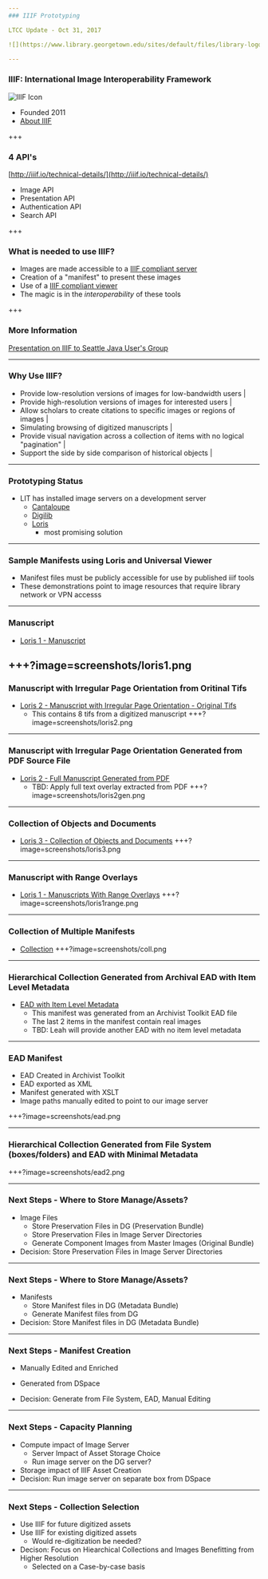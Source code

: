 ```yaml
---
### IIIF Prototyping

LTCC Update - Oct 31, 2017

![](https://www.library.georgetown.edu/sites/default/files/library-logo.png)

---
```


### IIIF: International Image Interoperability Framework

![IIIF Icon](https://upload.wikimedia.org/wikipedia/commons/e/e8/International_Image_Interoperability_Framework_logo.png)
- Founded 2011
- [About IIIF](http://iiif.io/about/)

+++

### 4 API's

[http://iiif.io/technical-details/](http://iiif.io/technical-details/)

- Image API
- Presentation API
- Authentication API
- Search API

+++

### What is needed to use IIIF?

- Images are made accessible to a [IIIF compliant server](http://iiif.io/apps-demos/#image-servers)
- Creation of a "manifest" to present these images
- Use of a [IIIF compliant viewer](http://iiif.io/apps-demos/#image-viewing-clients)
- The magic is in the *interoperability* of these tools

+++ 

### More Information

[Presentation on IIIF to Seattle Java User's Group](https://github.com/terrywbrady/iiif-seajug/blob/master/README.md)

---  

### Why Use IIIF?

- Provide low-resolution versions of images for low-bandwidth users |
- Provide high-resolution versions of images for interested users |
- Allow scholars to create citations to specific images or regions of images |
- Simulating browsing of digitized manuscripts |
- Provide visual navigation across a collection of items with no logical "pagination" |
- Support the side by side comparison of historical objects |

---

### Prototyping Status

- LIT has installed image servers on a development server
  - [Cantaloupe](https://medusa-project.github.io/cantaloupe/)
  - [Digilib](http://digilib.sourceforge.net/iiif-api.html)
  - [Loris](https://github.com/loris-imageserver/loris)
    - most promising solution
  
--- 

### Sample Manifests using Loris and Universal Viewer
- Manifest files must be publicly accessible for use by published iiif tools
- These demonstrations point to image resources that require library network or VPN accesss

---

### Manuscript
- [Loris 1 - Manuscript](http://universalviewer.io/uv.html?manifest=https://raw.githubusercontent.com/Georgetown-University-Libraries/testManifests/master/loris1.json)

+++?image=screenshots/loris1.png
---

### Manuscript with Irregular Page Orientation from Oritinal Tifs
- [Loris 2 - Manuscript with Irregular Page Orientation - Original Tifs](http://universalviewer.io/uv.html?manifest=https://raw.githubusercontent.com/Georgetown-University-Libraries/testManifests/master/loris2.json)
  - This contains 8 tifs from a digitized manuscript
+++?image=screenshots/loris2.png

---

### Manuscript with Irregular Page Orientation Generated from PDF Source File
- [Loris 2 - Full Manuscript Generated from PDF](http://universalviewer.io/uv.html?manifest=https://raw.githubusercontent.com/Georgetown-University-Libraries/testManifests/master/burst1.json)  
  - TBD: Apply full text overlay extracted from PDF
+++?image=screenshots/loris2gen.png

---

### Collection of Objects and Documents
  
- [Loris 3 - Collection of Objects and Documents](http://universalviewer.io/uv.html?manifest=https://raw.githubusercontent.com/Georgetown-University-Libraries/testManifests/master/loris3.json)
+++?image=screenshots/loris3.png

---

### Manuscript with Range Overlays
- [Loris 1 - Manuscripts With Range Overlays](http://universalviewer.io/uv.html?manifest=https://raw.githubusercontent.com/Georgetown-University-Libraries/testManifests/master/loris1seq.json)
+++?image=screenshots/loris1range.png

---

### Collection of Multiple Manifests

- [Collection](http://universalviewer.io/uv.html?manifest=https://raw.githubusercontent.com/Georgetown-University-Libraries/testManifests/master/collection.json)
+++?image=screenshots/coll.png

---

### Hierarchical Collection Generated from Archival EAD with Item Level Metadata

- [EAD with Item Level Metadata](http://universalviewer.io/uv.html?manifest=https://raw.githubusercontent.com/Georgetown-University-Libraries/testManifests/master/ead.json)
  - This manifest was generated from an Archivist Toolkit EAD file
  - The last 2 items in the manifest contain real images
  - TBD: Leah will provide another EAD with no item level metadata
  
---

### EAD Manifest
- EAD Created in Archivist Toolkit
- EAD exported as XML
- Manifest generated with XSLT
- Image paths manually edited to point to our image server
  
+++?image=screenshots/ead.png

---

### Hierarchical Collection Generated from File System (boxes/folders) and EAD with Minimal Metadata

+++?image=screenshots/ead2.png

---

### Next Steps - Where to Store Manage/Assets?

- Image Files
  -  Store Preservation Files in DG (Preservation Bundle)
  -  Store Preservation Files in Image Server Directories
  -  Generate Component Images from Master Images (Original Bundle)
- Decision: Store Preservation Files in Image Server Directories

---

### Next Steps - Where to Store Manage/Assets?

- Manifests
  - Store Manifest files in DG (Metadata Bundle)
  - Generate Manifest files from DG
- Decision: Store Manifest files in DG (Metadata Bundle)
---

### Next Steps - Manifest Creation

- Manually Edited and Enriched
- Generated from DSpace

- Decision: Generate from File System, EAD, Manual Editing
---

### Next Steps - Capacity Planning

- Compute impact of Image Server
  - Server Impact of Asset Storage Choice
  - Run image server on the DG server?
- Storage impact of IIIF Asset Creation
- Decision: Run image server on separate box from DSpace

---

### Next Steps - Collection Selection

- Use IIIF for future digitized assets
- Use IIIF for existing digitized assets
  - Would re-digitization be needed?
- Decison: Focus on Hiearchical Collections and Images Benefitting from Higher Resolution
  - Selected on a Case-by-case basis

